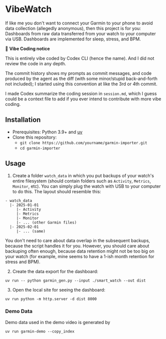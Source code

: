 # VibeWatch

If like me you don't want to connect your Garmin to your phone to avoid data collection (allegedly anonymous), then this project is for you: Dashboards from raw data transferred from your watch to your computer via USB. Dashboards are implemented for sleep, stress, and BPM.

🤖 **Vibe Coding notice**

This is entirely vibe coded by Codex CLI (hence the name). And I did not review the code in any depth.

The commit history shows my prompts as commit messages, and code produced by the agent as the diff (with some minor/stupid back-and-forth not included); I started using this convention at like the 3rd or 4th commit.

I made Codex summarize the coding session in `session.md`, which I guess could be a context file to add if you ever intend to contribute with more vibe coding.


## Installation

- Prerequisites: Python 3.9+ and [uv](https://github.com/astral-sh/uv)
- Clone this repository:
  - `git clone https://github.com/yourname/garmin-importer.git`
  - `cd garmin-importer`

## Usage

1. Create a folder `watch_data` in which you put backups of your watch's entire filesystem (should contain folders such as `Activity`, `Metrics`, `Monitor`, etc). You can simply plug the watch with USB to your computer to do this. The layout should resemble this:

```
- watch_data
  |- 2025-01-01
     |- Activity
     |- Metrics
     |- Monitor
     |- ... (other Garmin files)
  |- 2025-02-01
     |- ... (same)
```

You don't need to care about data overlap in the subsequent backups, because the script handles it for you. However, you should care about backuping often enough, because data retention might not be too big on your watch (for example, mine seems to have a 1-ish month retention for stress and BPM).

2. Create the data export for the dashboard:

```
uv run -- python garmin_gen.py --input ./smart_watch --out dist
```

3. Open the local site for seeing the dashboard:

```
uv run python -m http.server -d dist 8000
```

### Demo Data

Demo data used in the demo video is generated by

```
uv run garmin-demo --copy_index
```
